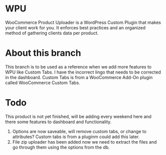 # WPU
WooCommerce Product Uploader is a WordPress Custom Plugin that makes your client work for you.  It enforces best practices and an organized method of gathering clients data per product.


# About this branch
This branch is to be used as a reference when we add more features to WPU like Custom Tabs.  I have the incorrect lingo that needs to be corrected in the dashboard.  Custom Tabs is from a WooCommerce Add-On plugin called WooCommerce Custom Tabs.

# Todo
This product is not yet finished, will be adding every weekend here and there some features to dashboard and functionality.
1. Options are now saveable, will remove custom tabs, or change to attributes?  Custom tabs is from a pluginm could add this later.
2. File zip uploader has been added now we need to extract the files and go through them using the options from the db.
